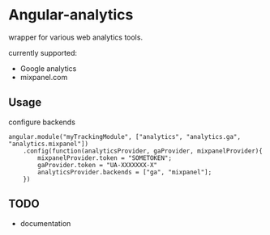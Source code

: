 # Angular-analytics

wrapper for various web analytics tools.

currently supported:
- Google analytics
- mixpanel.com

## Usage

configure backends

```
angular.module("myTrackingModule", ["analytics", "analytics.ga", "analytics.mixpanel"])
	.config(function(analyticsProvider, gaProvider, mixpanelProvider){
		mixpanelProvider.token = "SOMETOKEN";
		gaProvider.token = "UA-XXXXXXX-X"
		analyticsProvider.backends = ["ga", "mixpanel"];
	})

```

## TODO

- documentation